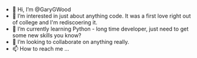 - 👋 Hi, I’m @GaryGWood
- 👀 I’m interested in just about anything code. It was a first love right out of college and I'm rediscoering it.
- 🌱 I’m currently learning Python - long time developer, just need to get some new skills you know?
- 💞️ I’m looking to collaborate on anything really. 
- 📫 How to reach me ...

<!---
GaryGWood/GaryGWood is a ✨ special ✨ repository because its `README.md` (this file) appears on your GitHub profile.
You can click the Preview link to take a look at your changes.
--->
